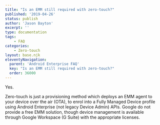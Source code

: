 ```yaml
---
title: "Is an EMM still required with zero-touch?"
published: '2019-04-26'
status: publish
author: 'Jason Bayton'
excerpt: ''
type: documentation
tags: 
    - FAQ
categories:
    - Zero-touch
layout: base.njk
eleventyNavigation:
  parent: 'Android Enterprise FAQ'
  key: "Is an EMM still required with zero-touch?"
  order: 36000
--- 
```

Yes. 

Zero-touch is just a provisioning method which deploys an EMM agent to your device over the air (OTA), to enrol into a Fully Managed Device profile using Android Enterprise (not legacy Device Admin) APIs. Google do not provide a free EMM solution, though device management is available through Google Workspace (G Suite) with the appropriate licenses.

